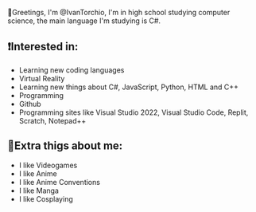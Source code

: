 👋Greetings, I'm @IvanTorchio, I'm in high school studying computer science, the main language I'm studying is C#.

## ❗Interested in:

- Learning new coding languages
- Virtual Reality
- Learning new things about C#, JavaScript, Python, HTML and C++
- Programming
- Github
- Programming sites like Visual Studio 2022, Visual Studio Code, Replit, Scratch, Notepad++
## 🗿Extra thigs about me:
- I like Videogames
- I like Anime
- I like Anime Conventions
- I like Manga
- I like Cosplaying

